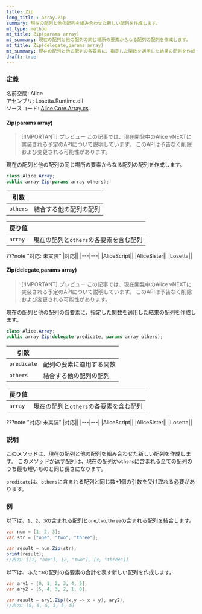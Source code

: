 ```yaml
---
title: Zip
long_title : array.Zip
summary: 現在の配列と他の配列を組み合わせた新しい配列を作成します。
mt_type: method
mt_title: Zip(params array)
mt_summary: 現在の配列と他の配列の同じ場所の要素からなる配列の配列を作成します。
mt_title: Zip(delegate,params array)
mt_summary: 現在の配列と他の配列の各要素に、指定した関数を適用した結果の配列を作成します。
draft: true
---
```


### 定義
名前空間: Alice<br/>
アセンブリ: Losetta.Runtime.dll<br/>
ソースコード: [Alice.Core.Array.cs](https://github.com/WSOFT-Project/Losetta/blob/master/Losetta.Runtime/Core/Extension/Alice.Core.Array.cs)

#### Zip(params array)

> [!IMPORTANT] プレビュー
> この記事では、現在開発中のAlice vNEXTに実装される予定のAPIについて説明しています。
> このAPIは予告なく削除および変更される可能性があります。

現在の配列と他の配列の同じ場所の要素からなる配列の配列を作成します。

```cs title="AliceScript"
class Alice.Array;
public array Zip(params array others);
```

|引数| |
|-|-|
|`others`|結合する他の配列の配列|

|戻り値| |
|-|-|
|`array`|現在の配列と`others`の各要素を含む配列|

???note "対応: 未実装"
    |対応||
    |---|---|
    |AliceScript||
    |AliceSister||
    |Losetta||


#### Zip(delegate,params array)

> [!IMPORTANT] プレビュー
> この記事では、現在開発中のAlice vNEXTに実装される予定のAPIについて説明しています。
> このAPIは予告なく削除および変更される可能性があります。

現在の配列と他の配列の各要素に、指定した関数を適用した結果の配列を作成します。

```cs title="AliceScript"
class Alice.Array;
public array Zip(delegate predicate, params array others);
```

|引数| |
|-|-|
|`predicate`|配列の要素に適用する関数|
|`others`|結合する他の配列の配列|

|戻り値| |
|-|-|
|`array`|現在の配列と`others`の各要素を含む配列|

???note "対応: 未実装"
    |対応||
    |---|---|
    |AliceScript||
    |AliceSister||
    |Losetta||

### 説明
このメソッドは、現在の配列と他の配列を組み合わせた新しい配列を作成します。
このメソッドが返す配列は、現在の配列か`others`に含まれる全ての配列のうち最も短いものと同じ長さになります。

`predicate`は、`others`に含まれる配列と同じ数+1個の引数を受け取れる必要があります。

### 例
以下は、`1`、`2`、`3`の含まれる配列と`one`,`two`,`three`の含まれる配列を結合します。

```cs title="AliceScript"
var num = [1, 2, 3];
var str = ["one", "two", "three"];

var result = num.Zip(str);
print(result);
//出力: [[1, "one"], [2, "two"], [3, "three"]]
```

以下は、ふたつの配列の各要素の合計を表す新しい配列を作成します。

```cs title="AliceScript"
var ary1 = [0, 1, 2, 3, 4, 5];
var ary2 = [5, 4, 3, 2, 1, 0];

var result = ary1.Zip((x,y => x + y), ary2);
//出力: [5, 5, 5, 5, 5, 5]
```
